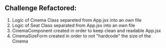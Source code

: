 ## Challenge Refactored: 
  1. Logic of Cinema Class separeted from App.jsx into an own file
  2. Logic of Seat Class separated from App.jsx into an own file
  3. CinemaComponent created in order to keep clean and readable App.jsx
  4. CinemaSizeForm created in order to not "hardcode" the size of the Cinema